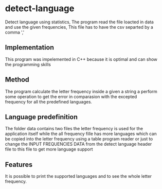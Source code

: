 # detect-language

Detect language using statistics, The program read the file loacted in data and use the given frequencies, This file has to have the csv separted by a comma ','

## Implementation 

This program was impelemented in C++ because it is optimal and can show the programming skills

## Method
The program calculate the letter frequency inside a given a string a perform some operation to get the error in comparasion with the excepted frequency for all the predefined languages.

## Language predefinition 

The folder data contains two files the letter frequency is used for the application itself while the all frequency fille has more languages which can be copied into the letter frequency using a table program reader or just to change the INPUT FREQUENCIES DATA from the detect language header file to this file to get more language support

## Features 
It is possible to print the supported languages and to see the whole letter frequency.  

